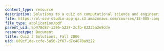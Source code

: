 ```yaml
---
content_type: resource
description: Solutions to a quiz on computational science and engineering.
file: https://ol-ocw-studio-app-qa.s3.amazonaws.com/courses/18-085-computational-science-and-engineering-i-fall-2008/809cf1deccfe5a502f67d7c4870a9222_q3_sol_18085_f06.pdf
file_type: application/pdf
parent_uid: 9b478d87-1396-5227-2cfb-83235a2e9dde
resourcetype: Document
title: Quiz 3 Solutions, Fall 2006
uid: 809cf1de-ccfe-5a50-2f67-d7c4870a9222
---
```

